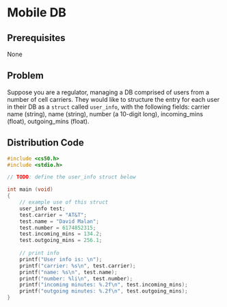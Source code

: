 # Mobile DB

## Prerequisites
None

## Problem
Suppose you are a regulator, managing a DB comprised of users from a number of cell carriers. They would like to structure the entry for each user in their DB as a <code>struct</code> called <code>user_info</code>, with the following fields: carrier name (string), name (string), number (a 10-digit long), incoming_mins (float), outgoing_mins (float).

## Distribution Code

```c
#include <cs50.h>
#include <stdio.h>

// TODO: define the user_info struct below

int main (void)
{
    // example use of this struct
    user_info test;
    test.carrier = "AT&T";
    test.name = "David Malan";
    test.number = 6174852315;
    test.incoming_mins = 134.2;
    test.outgoing_mins = 256.1;
    
    // print info
    printf("User info is: \n");
    printf("carrier: %s\n", test.carrier);
    printf("name: %s\n", test.name);
    printf("number: %li\n", test.number);
    printf("incoming minutes: %.2f\n", test.incoming_mins);
    printf("outgoing minutes: %.2f\n", test.outgoing_mins);
}
```